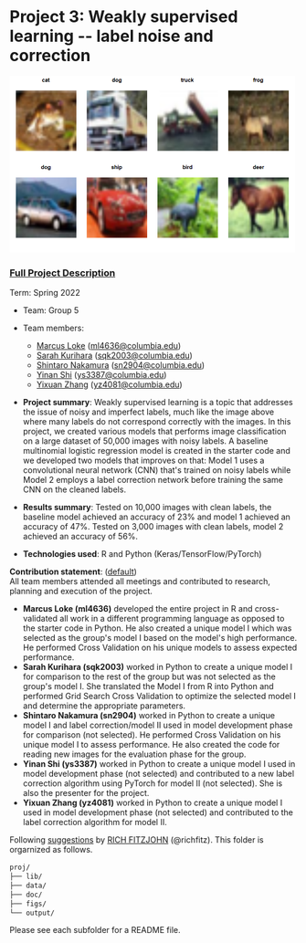 # Project 3: Weakly supervised learning -- label noise and correction

<img src="figs/noisy_labels.png" width="500">

### [Full Project Description](doc/project3_desc.md)

Term: Spring 2022

+ Team: Group 5
+ Team members:
	+ [Marcus Loke](https://www.linkedin.com/in/lokemarcus/) (ml4636@columbia.edu)
	+ [Sarah Kurihara](https://www.linkedin.com/in/sarahkurihara/) (sqk2003@columbia.edu)
	+ [Shintaro Nakamura](https://www.linkedin.com/in/shintaro-nakamura/) (sn2904@columbia.edu)
	+ [Yinan Shi](ys3387@columbia.edu) (ys3387@columbia.edu)
	+ [Yixuan Zhang](yz4081@columbia.edu) (yz4081@columbia.edu)

+ **Project summary**: Weakly supervised learning is a topic that addresses the issue of noisy and imperfect labels, much like the image above where many labels do not correspond correctly with the images. In this project, we created various models that performs image classification on a large dataset of 50,000 images with noisy labels. A baseline multinomial logistic regression model is created in the starter code and we developed two models that improves on that: Model 1 uses a convolutional neural network (CNN) that's trained on noisy labels while Model 2 employs a label correction network before training the same CNN on the cleaned labels.

+ **Results summary**: Tested on 10,000 images with clean labels, the baseline model achieved an accuracy of 23% and model 1 achieved an accuracy of 47%. Tested on 3,000 images with clean labels, model 2 achieved an accuracy of 56%.   

+ **Technologies used**: R and Python (Keras/TensorFlow/PyTorch)
	
**Contribution statement**: ([default](doc/a_note_on_contributions.md)) 
<br>
All team members attended all meetings and contributed to research, planning and execution of the project.
<br>
+ <b>Marcus Loke (ml4636)</b> developed the entire project in R and cross-validated all work in a different programming language as opposed to the starter code in Python. He also created a unique model I which was selected as the group's model I based on the model's high performance. He performed Cross Validation on his unique models to assess expected performance.
+ <b>Sarah Kurihara (sqk2003)</b> worked in Python to create a unique model I for comparison to the rest of the group but was not selected as the group's model I. She translated the Model I from R into Python and performed Grid Search Cross Validation to optimize the selected model I and determine the appropriate parameters.
+ <b>Shintaro Nakamura (sn2904)</b> worked in Python to create a unique model I and label correction/model II used in model development phase for comparison (not selected). He performed Cross Validation on his unique model I to assess performance. He also created the code for reading new images for the evaluation phase for the group.
+ <b>Yinan Shi (ys3387)</b> worked in Python to create a unique model I used in model development phase (not selected) and contributed to a new label correction algorithm using PyTorch for model II (not selected). She is also the presenter for the project.
+ <b>Yixuan Zhang (yz4081)</b> worked in Python to create a unique model I used in model development phase (not selected) and contributed to the label correction algorithm for model II. 


Following [suggestions](http://nicercode.github.io/blog/2013-04-05-projects/) by [RICH FITZJOHN](http://nicercode.github.io/about/#Team) (@richfitz). This folder is orgarnized as follows.

```
proj/
├── lib/
├── data/
├── doc/
├── figs/
└── output/
```

Please see each subfolder for a README file.
